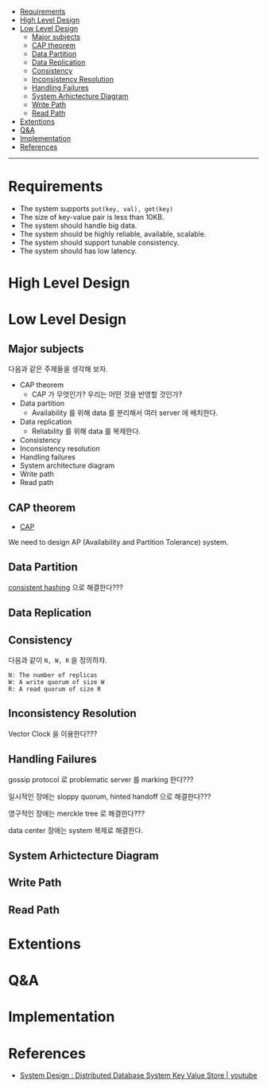 - [Requirements](#requirements)
- [High Level Design](#high-level-design)
- [Low Level Design](#low-level-design)
  - [Major subjects](#major-subjects)
  - [CAP theorem](#cap-theorem)
  - [Data Partition](#data-partition)
  - [Data Replication](#data-replication)
  - [Consistency](#consistency)
  - [Inconsistency Resolution](#inconsistency-resolution)
  - [Handling Failures](#handling-failures)
  - [System Arhictecture Diagram](#system-arhictecture-diagram)
  - [Write Path](#write-path)
  - [Read Path](#read-path)
- [Extentions](#extentions)
- [Q\&A](#qa)
- [Implementation](#implementation)
- [References](#references)

-----

# Requirements

* The system supports `put(key, val), get(key)`
* The size of key-value pair is less than 10KB.
* The system should handle big data.
* The system should be highly reliable, available, scalable.
* The system should support tunable consistency.
* The system should has low latency.

# High Level Design

# Low Level Design

## Major subjects

다음과 같은 주제들을 생각해 보자.

* CAP theorem
  * CAP 가 무엇인가? 우리는 어떤 것을 반영할 것인가?
* Data partition
  * Availability 를 위해 data 를 분리해서 여러 server 에 배치한다.
* Data replication
  * Reliability 를 위해 data 를 복제한다.
* Consistency
* Inconsistency resolution
* Handling failures
* System architecture diagram
* Write path
* Read path

## CAP theorem

* [CAP](/systemdesign/README.md#cap-consistency-availability-partition-tolerance)

We need to design AP (Availability and Partition Tolerance) system.

## Data Partition

[consistent hashing](/consistenthasing/README.md) 으로 해결한다???

## Data Replication

## Consistency

다음과 같이 `N, W, R` 을 정의하자.

```
N: The number of replicas
W: A write quorum of size W
R: A read quorum of size R
```

## Inconsistency Resolution

Vector Clock 을 이용한다???

## Handling Failures

gossip protocol 로 problematic server 를 marking 한다???

일시적인 장애는 sloppy quorum, hinted handoff 으로 해결한다???

영구적인 장애는 merckle tree 로 해결한다???

data center 장애는 system 복제로 해결한다.

## System Arhictecture Diagram

## Write Path

## Read Path

# Extentions

# Q&A

# Implementation

# References

- [System Design : Distributed Database System Key Value Store | youtube](https://www.youtube.com/watch?v=rnZmdmlR-2M)
